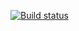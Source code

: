 [![Build status](https://ci.appveyor.com/api/projects/status/f03xyuh2ovl9tnk4?svg=true)](https://ci.appveyor.com/project/Stacyde/api-tests)
